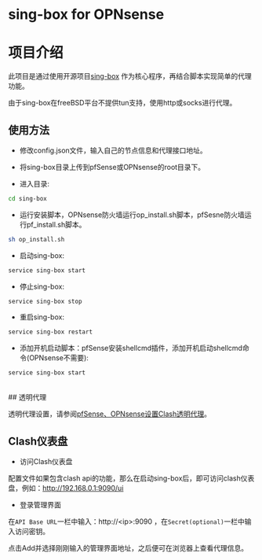 #  sing-box for OPNsense

# 项目介绍

此项目是通过使用开源项目[sing-box](https://github.com/SagerNet/sing-box) 作为核心程序，再结合脚本实现简单的代理功能。

由于sing-box在freeBSD平台不提供tun支持，使用http或socks进行代理。
<br>

## 使用方法

-  修改config.json文件，输入自己的节点信息和代理接口地址。

-  将sing-box目录上传到pfSense或OPNsense的root目录下。

-  进入目录:
```bash
cd sing-box
```   
-  运行安装脚本，OPNsense防火墙运行op_install.sh脚本，pfSesne防火墙运行pf_install.sh脚本。
```bash
sh op_install.sh
```
-  启动sing-box:
```bash
service sing-box start
```
-  停止sing-box:
```bash
service sing-box stop
```
-  重启sing-box:
```bash
service sing-box restart
```
-  添加开机启动脚本：pfSense安装shellcmd插件，添加开机启动shellcmd命令(OPNsense不需要):
```bash
service sing-box start
```
<br>
## 透明代理

透明代理设置，请参阅[pfSense、OPNsense设置Clash透明代理](https://pfchina.org/?p=10526)。
<br>

## Clash仪表盘

- 访问Clash仪表盘

配置文件如果包含clash api的功能，那么在启动sing-box后，即可访问clash仪表盘，例如：http://192.168.0.1:9090/ui

- 登录管理界面

在`API Base URL`一栏中输入：http://\<ip\>:9090 ，在`Secret(optional)`一栏中输入访问密钥。

点击Add并选择刚刚输入的管理界面地址，之后便可在浏览器上查看代理信息。

